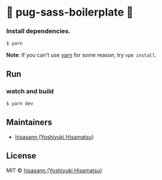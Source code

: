 # :lipstick: pug-sass-boilerplate :lipstick:

### Install dependencies.

```bash
$ yarn
```

**Note**: If you can't use [yarn](https://github.com/yarnpkg/yarn) for some reason, try `npm install`.

## Run

### watch and build

```bash
$ yarn dev
```

## Maintainers

- [hisasann (Yoshiyuki Hisamatsu)](https://github.com/hisasann)

## License

MIT © [hisasann (Yoshiyuki Hisamatsu)](https://github.com/hisasann)
